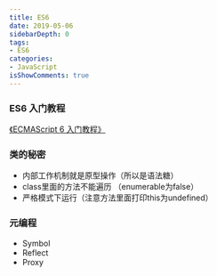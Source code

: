 ```yaml
---
title: ES6
date: 2019-05-06
sidebarDepth: 0
tags:
- ES6
categories:
- JavaScript
isShowComments: true
---
```



### ES6 入门教程
[《ECMAScript 6 入门教程》](https://es6.ruanyifeng.com/)

### 类的秘密

- 内部工作机制就是原型操作（所以是语法糖）
- class里面的方法不能遍历 （enumerable为false）
- 严格模式下运行（注意方法里面打印this为undefined）

### 元编程
- Symbol
- Reflect
- Proxy
